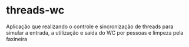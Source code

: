 # threads-wc

Aplicação que realizando o controle e sincronização de threads para simular a entrada, a utilização e saída do WC por pessoas e limpeza pela faxineira